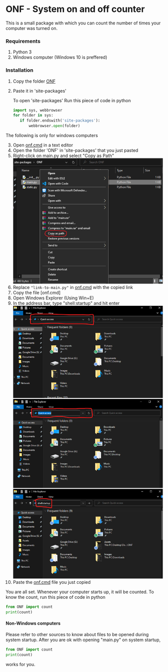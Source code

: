 # ONF - System on and off counter

This is a small package with which you can count the number of times your computer was turned on.

### Requirements
1. Python 3
2. Windows computer (Windows 10 is preffered)

### Installation
1. Copy the folder [ONF](.\ONF)
2. Paste it in 'site-packages'
   
   To open 'site-packages'
   Run this piece of code in python
   
   ```python
   import sys, webbrowser
   for folder in sys:
      if folder.endswith('site-packages'):
          webbrowser.open(folder)
   ```
The following is only for windows computers

3. Open [onf.cmd](.\Assets\onf.cmd) in a text editor
4. Open the folder 'ONF' in 'site-packages' that you just pasted
5. Right-click on main.py and select "Copy as Path"
   ![Copy as Path](.\Assets\Images\copy-as-path.png)
6. Replace ```"link-to-main.py"``` in [onf.cmd](.\Assets\onf.cmd) with the copied link
7. Copy the file [onf.cmd]
8. Open Windows Explorer (Using Win+E)
9. In the address bar, type "shell:startup" and hit enter
   ![explorer-addressbar-01](Assets\Images\explorer-addressbar-01.png)
   ![explorer-addressbar-02](Assets\Images\explorer-addressbar-02.png)
   ![explorer-addressbar-03](Assets\Images\explorer-addressbar-03.png)
10. Paste the [onf.cmd](.\Assets\onf.cmd) file you just copied

You are all set. Whenever your computer starts up, it will be counted.
To know the count, run this piece of code in python
```python
from ONF import count
print(count)
```


#### Non-Windows computers
Please refer to other sources to know about files to be opened during system startup.
After you are ok with opening "main.py" on system startup,
```python
from ONF import count
print(count)
```
works for you.